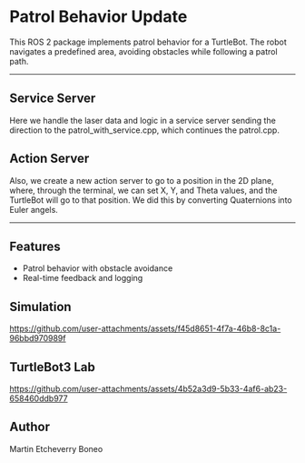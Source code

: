
# Patrol Behavior Update 

This ROS 2 package implements patrol behavior for a TurtleBot. The robot navigates a predefined area, avoiding obstacles while following a patrol path.

---

  ## Service Server
  Here we handle the laser data and logic in a service server sending the direction to the patrol_with_service.cpp, which continues the patrol.cpp.

  ## Action Server
  Also, we create a new action server to go to a position in the 2D plane, where, through the terminal, we can set X, Y, and Theta values, and the TurtleBot will go to that position.
  We did this by converting Quaternions into Euler angels.
 
 --- 

## Features

- Patrol behavior with obstacle avoidance
- Real-time feedback and logging

## Simulation 
https://github.com/user-attachments/assets/f45d8651-4f7a-46b8-8c1a-96bbd970989f


## TurtleBot3 Lab
https://github.com/user-attachments/assets/4b52a3d9-5b33-4af6-ab23-658460ddb977

## Author
Martin Etcheverry Boneo
